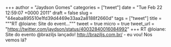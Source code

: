 
+++
author = "Jaydson Gomes"
categories = ["tweet"]
date = "Tue Feb 22 12:59:07 +0000 2011"
draft = false
slug = "44eaba895510e1fd39d4469e33aa2a8188f2660d"
tags = ["tweet"]
title = """RT @loiane: Site do event..."""
tweet = true
micro = true
tweet_url = "https://twitter.com/jaydson/status/40032840016084992"
+++
RT @loiane: Site do evento @braziljs lançado! http://braziljs.com.br/ - eu vou! Nos vemos lá?
